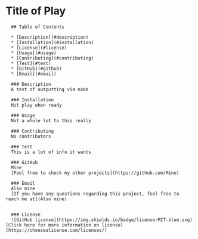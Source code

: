 # Title of Play

      ## Table of Contents

      * [Description](#description)
      * [Installation](#installation)
      * [License](#license)
      * [Usage](#usage)
      * [Contributing](#contributing)
      * [Test](#test)
      * [GitHub](#github)
      * [Email](#email)

      ### Description
      A test of outputting via node

      ### Installation
      Hit play when ready

      ### Usage
      Not a whole lot to this really

      ### Contributing
      No contributors

      ### Test
      This is a lot of info it wants

      ### GitHub
      Mine
      [Feel free to check my other projects](https://github.com/Mine)

      ### Email
      Also mine
      [If you have any questions regarding this project, feel free to reach me at](Also mine)


      ### License
      ![GitHub license](https://img.shields.io/badge/license-MIT-blue.svg) [Click here for more information on license](https://choosealicense.com/licenses/)
    